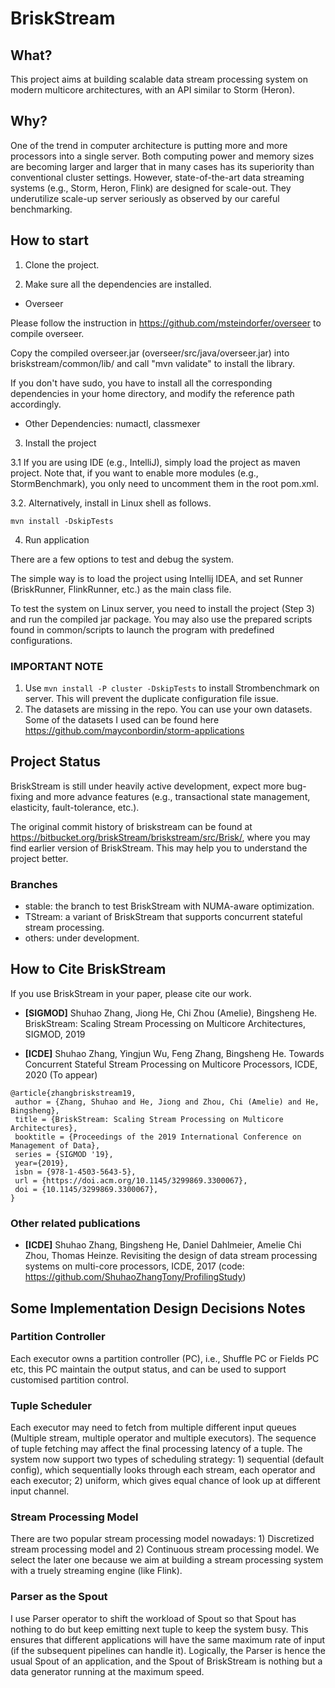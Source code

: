 BriskStream
===

## What?
This project aims at building scalable data stream processing system on modern multicore architectures, with an API similar to Storm (Heron).

## Why?
One of the trend in computer architecture is putting more and more processors into a single server.
Both computing power and memory sizes are becoming larger and larger that in many cases has its superiority than conventional cluster settings.
However, state-of-the-art data streaming systems (e.g., Storm, Heron, Flink) are designed for scale-out.
They underutilize scale-up server seriously as observed by our careful benchmarking.

## How to start
1. Clone the project.

2. Make sure all the dependencies are installed. 

- Overseer 

Please follow the instruction in https://github.com/msteindorfer/overseer to compile overseer.

Copy the compiled overseer.jar (overseer/src/java/overseer.jar) into briskstream/common/lib/ and call "mvn validate" to install the library.

If you don't have sudo, you have to install all the corresponding dependencies in your home directory, and modify the reference path accordingly.

- Other Dependencies: numactl, classmexer 

3. Install the project

 3.1 If you are using IDE (e.g., IntelliJ), simply load the project as maven project.
Note that, if you want to enable more modules (e.g., StormBenchmark), you only need to uncomment them in the root pom.xml. 

 3.2. Alternatively, install in Linux shell as follows.

```
mvn install -DskipTests
```

4. Run application

There are a few options to test and debug the system. 

The simple way is to load the project using Intellij IDEA, and set Runner (BriskRunner, FlinkRunner, etc.) as the main class file.

To test the system on Linux server, you need to install the project (Step 3) and run the compiled jar package.
You may also use the prepared scripts found in common/scripts to launch the program with predefined configurations. 

### IMPORTANT NOTE

1. Use ``mvn install -P cluster -DskipTests`` to install Strombenchmark on server. This will prevent the duplicate configuration file issue.
2. The datasets are missing in the repo. You can use your own datasets. Some of the datasets I used can be found here https://github.com/mayconbordin/storm-applications

## Project Status
BriskStream is still under heavily active development, expect more bug-fixing and more advance features (e.g., transactional state management, elasticity, fault-tolerance, etc.).

The original commit history of briskstream can be found at https://bitbucket.org/briskStream/briskstream/src/Brisk/, where you may find earlier version of BriskStream. This may help you to understand the project better.

### Branches

- stable: the branch to test BriskStream with NUMA-aware optimization.
- TStream: a variant of BriskStream that supports concurrent stateful stream processing.
- others: under development.


## How to Cite BriskStream

If you use BriskStream in your paper, please cite our work.

* **[SIGMOD]** Shuhao Zhang, Jiong He, Chi Zhou (Amelie), Bingsheng He. BriskStream: Scaling Stream Processing on Multicore Architectures, SIGMOD, 2019

* **[ICDE]** Shuhao Zhang, Yingjun Wu, Feng Zhang, Bingsheng He. Towards Concurrent Stateful Stream Processing on Multicore Processors, ICDE, 2020 (To appear)

```
@article{zhangbriskstream19,
 author = {Zhang, Shuhao and He, Jiong and Zhou, Chi (Amelie) and He, Bingsheng},
 title = {BriskStream: Scaling Stream Processing on Multicore Architectures},
 booktitle = {Proceedings of the 2019 International Conference on Management of Data},
 series = {SIGMOD '19},
 year={2019},
 isbn = {978-1-4503-5643-5},
 url = {https://doi.acm.org/10.1145/3299869.3300067},
 doi = {10.1145/3299869.3300067},
}
```

### Other related publications

* **[ICDE]** Shuhao Zhang, Bingsheng He, Daniel Dahlmeier, Amelie Chi Zhou, Thomas Heinze. Revisiting the design of data stream processing systems on multi-core processors, ICDE, 2017 (code: https://github.com/ShuhaoZhangTony/ProfilingStudy)

## Some Implementation Design Decisions Notes
### Partition Controller
Each executor owns a partition controller (PC), i.e., Shuffle PC or Fields PC etc, this PC maintain the output status, and can be used to support customised partition control.
### Tuple Scheduler
Each executor may need to fetch from multiple different input queues (Multiple stream, multiple operator and multiple executors). The sequence of tuple fetching may affect the final processing latency of a tuple. The system now support two types of scheduling strategy: 1) sequential (default config), which sequentially looks through each stream, each operator and each executor; 2) uniform, which gives equal chance of look up at different input channel.
### Stream Processing Model
There are two popular stream processing model nowadays: 1) Discretized stream processing model and 2) Continuous stream processing model.
We select the later one because we aim at building a stream processing system with a truely streaming engine (like Flink).
### Parser as the Spout
I use Parser operator to shift the workload of Spout so that Spout has nothing to do but keep emitting next tuple to keep the system busy.
This ensures that different applications will have the same maximum rate of input (if the subsequent pipelines can handle it).
Logically, the Parser is hence the usual Spout of an application, and the Spout of BriskStream is nothing but a data generator running at the maximum speed.
